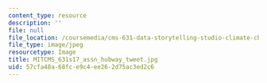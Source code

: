 ```yaml
---
content_type: resource
description: ''
file: null
file_location: /coursemedia/cms-631-data-storytelling-studio-climate-change-spring-2017/57cfa48a68fce9c4ee262d75ac3ed2c6_MITCMS_631s17_assn_hubway_tweet.jpg
file_type: image/jpeg
resourcetype: Image
title: MITCMS_631s17_assn_hubway_tweet.jpg
uid: 57cfa48a-68fc-e9c4-ee26-2d75ac3ed2c6
---
```

